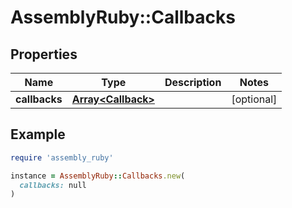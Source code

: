 # AssemblyRuby::Callbacks

## Properties

| Name | Type | Description | Notes |
| ---- | ---- | ----------- | ----- |
| **callbacks** | [**Array&lt;Callback&gt;**](Callback.md) |  | [optional] |

## Example

```ruby
require 'assembly_ruby'

instance = AssemblyRuby::Callbacks.new(
  callbacks: null
)
```


